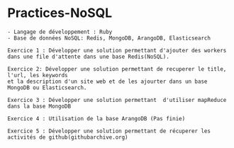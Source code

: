# Practices-NoSQL

    - Langage de développement : Ruby
    - Base de données NoSQL: Redis, MongoDB, ArangoDB, Elasticsearch
    
    Exercice 1 : Développer une solution permettant d'ajouter des workers 
    dans une file d'attente dans une base Redis(NoSQL).

    Exercice 2: Développer une solution permettant de recuperer le title, l'url, les keywords
    et la description d'un site web et de les ajourter dans un base MongoDB ou Elasticsearch.
    
    Exercice 3 : Développer une solution permettant  d'utiliser mapReduce dans la base MongoDB
    
    Exercice 4 : Utilisation de la base ArangoDB (Pas finie) 
    
    Exercice 5 : Développer une solution permettant de récuperer les activités de github(githubarchive.org)
    
    
    
  
